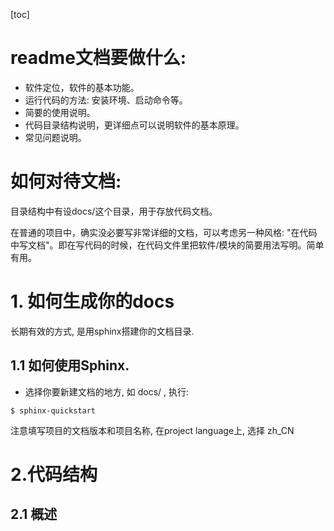[toc]
# readme文档要做什么:
+ 软件定位，软件的基本功能。
+ 运行代码的方法: 安装环境、启动命令等。
+ 简要的使用说明。
+ 代码目录结构说明，更详细点可以说明软件的基本原理。
+ 常见问题说明。

# 如何对待文档:
目录结构中有设docs/这个目录，用于存放代码文档。

在普通的项目中，确实没必要写非常详细的文档，可以考虑另一种风格: "在代码中写文档"。即在写代码的时候，在代码文件里把软件/模块的简要用法写明。简单有用。

# 1. 如何生成你的docs
长期有效的方式, 是用sphinx搭建你的文档目录.

## 1.1 如何使用Sphinx.
- 选择你要新建文档的地方, 如 docs/ , 执行:

```shell
$ sphinx-quickstart
```

注意填写项目的文档版本和项目名称, 在project language上, 选择 zh_CN

# 2.代码结构
## 2.1 概述

